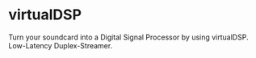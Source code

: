 # virtualDSP
Turn your soundcard into a Digital Signal Processor by using virtualDSP. Low-Latency Duplex-Streamer.
